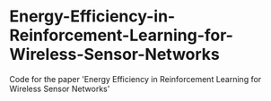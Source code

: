 # Energy-Efficiency-in-Reinforcement-Learning-for-Wireless-Sensor-Networks

Code for the paper 'Energy Efficiency in Reinforcement Learning for Wireless Sensor Networks'
